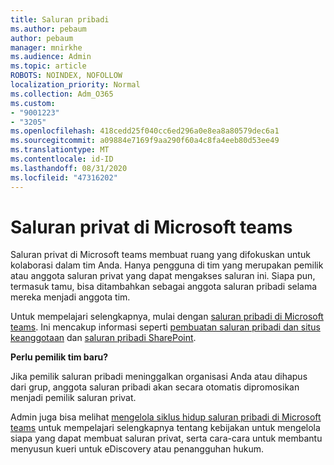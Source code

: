 ```yaml
---
title: Saluran pribadi
ms.author: pebaum
author: pebaum
manager: mnirkhe
ms.audience: Admin
ms.topic: article
ROBOTS: NOINDEX, NOFOLLOW
localization_priority: Normal
ms.collection: Adm_O365
ms.custom:
- "9001223"
- "3205"
ms.openlocfilehash: 418cedd25f040cc6ed296a0e8ea8a80579dec6a1
ms.sourcegitcommit: a09884e7169f9aa290f60a4c8fa4eeb80d53ee49
ms.translationtype: MT
ms.contentlocale: id-ID
ms.lasthandoff: 08/31/2020
ms.locfileid: "47316202"
---
```

# <a name="private-channels-in-microsoft-teams"></a>Saluran privat di Microsoft teams

Saluran privat di Microsoft teams membuat ruang yang difokuskan untuk kolaborasi dalam tim Anda. Hanya pengguna di tim yang merupakan pemilik atau anggota saluran privat yang dapat mengakses saluran ini. Siapa pun, termasuk tamu, bisa ditambahkan sebagai anggota saluran pribadi selama mereka menjadi anggota tim.

Untuk mempelajari selengkapnya, mulai dengan [saluran pribadi di Microsoft teams](https://docs.microsoft.com/MicrosoftTeams/private-channels). Ini mencakup informasi seperti [pembuatan saluran pribadi dan situs keanggotaan](https://docs.microsoft.com/MicrosoftTeams/private-channels#private-channel-creation-and-membership) dan [saluran pribadi SharePoint](https://docs.microsoft.com/MicrosoftTeams/private-channels#private-channel-sharepoint-sites).

**Perlu pemilik tim baru?**

Jika pemilik saluran pribadi meninggalkan organisasi Anda atau dihapus dari grup, anggota saluran pribadi akan secara otomatis dipromosikan menjadi pemilik saluran privat.

Admin juga bisa melihat [mengelola siklus hidup saluran pribadi di Microsoft teams](https://docs.microsoft.com/MicrosoftTeams/private-channels-life-cycle-management) untuk mempelajari selengkapnya tentang kebijakan untuk mengelola siapa yang dapat membuat saluran privat, serta cara-cara untuk membantu menyusun kueri untuk eDiscovery atau penangguhan hukum.
